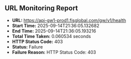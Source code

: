 ## URL Monitoring Report

- **URL:** https://api-gw1-prod1.fisglobal.com/gw/v1/health
- **Start Time:** 2025-09-14T21:36:05.132682
- **End Time:** 2025-09-14T21:36:05.193216
- **Total Time Taken:** 0.060534 seconds
- **HTTP Status Code:** 403
- **Status:** Failure
- **Failure Reason:** HTTP Status Code: 403
